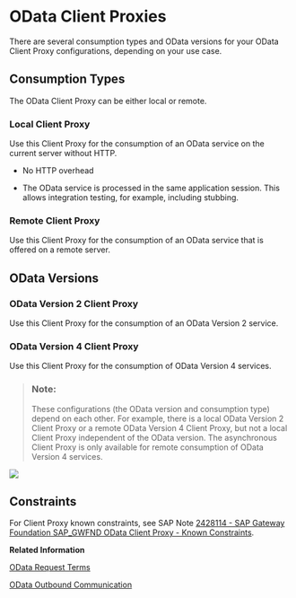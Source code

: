 <!-- loio0d92f493624f47fba997d3a5e0dd2a0d -->

# OData Client Proxies

There are several consumption types and OData versions for your OData Client Proxy configurations, depending on your use case.



<a name="loio0d92f493624f47fba997d3a5e0dd2a0d__section_ykz_gnw_h5b"/>

## Consumption Types

The OData Client Proxy can be either local or remote.



### Local Client Proxy

Use this Client Proxy for the consumption of an OData service on the current server without HTTP.

-   No HTTP overhead

-   The OData service is processed in the same application session. This allows integration testing, for example, including stubbing.




### Remote Client Proxy

Use this Client Proxy for the consumption of an OData service that is offered on a remote server.



<a name="loio0d92f493624f47fba997d3a5e0dd2a0d__section_qfj_k4w_h5b"/>

## OData Versions



### **OData Version 2 Client Proxy**

Use this Client Proxy for the consumption of an OData Version 2 service.



### OData Version 4 Client Proxy

Use this Client Proxy for the consumption of OData Version 4 services.

> ### Note:  
> These configurations \(the OData version and consumption type\) depend on each other. For example, there is a local OData Version 2 Client Proxy or a remote OData Version 4 Client Proxy, but not a local Client Proxy independent of the OData version. The asynchronous Client Proxy is only available for remote consumption of OData Version 4 services.

![](images/OData_Client_Proxy_Overview_Cloud_and_SP_8aaca21.png)



<a name="loio0d92f493624f47fba997d3a5e0dd2a0d__section_o2b_wnw_h5b"/>

## Constraints

For Client Proxy known constraints, see SAP Note [2428114 - SAP Gateway Foundation SAP\_GWFND OData Client Proxy - Known Constraints](https://launchpad.support.sap.com/#/notes/2428114).

**Related Information**  


[OData Request Terms](odata-request-terms-a3b0e95.md "An overview of some OData Request terminology.")

[OData Outbound Communication](odata-outbound-communication-811b523.md "The OData Client Proxy is the interface between the client (consumer of a service) and the service implementation (data provisioning) in the OData service consumption in ABAP. This enables ABAP developers to create OData client coding to run OData requests in your ABAP coding.")

